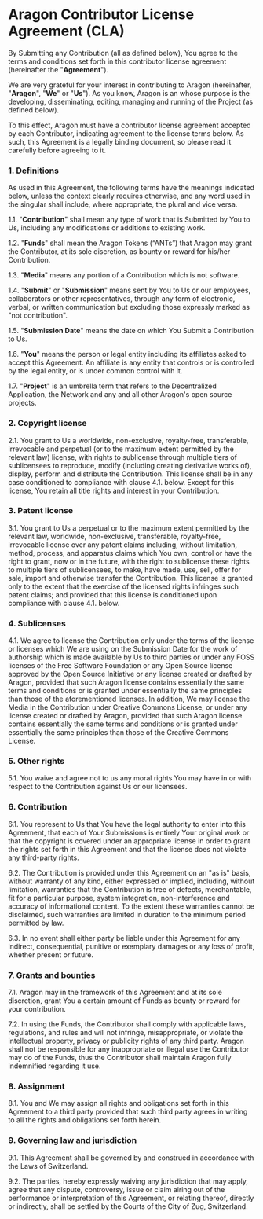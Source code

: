 # Aragon Contributor License Agreement (CLA)

By Submitting any Contribution (all as defined below), You agree to the terms and conditions set forth in this contributor license agreement (hereinafter the "**Agreement**").

We are very grateful for your interest in contributing to Aragon (hereinafter, "**Aragon**", "**We**" or "**Us**"). As you know, Aragon is an whose purpose is the developing, disseminating, editing, managing and running of the Project (as defined below).

To this effect, Aragon must have a contributor license agreement accepted by each Contributor, indicating agreement to the license terms below. As such, this Agreement is a legally binding document, so please read it carefully before agreeing to it.

### 1. Definitions

As used in this Agreement, the following terms have the meanings indicated below, unless the context clearly requires otherwise, and any word used in the singular shall include, where appropriate, the plural and vice versa.

1.1. "**Contribution**" shall mean any type of work that is Submitted by You to Us, including any modifications or additions to existing work.

1.2. "**Funds**" shall mean the Aragon Tokens (“ANTs”) that Aragon may grant the Contributor, at its sole discretion, as bounty or reward for his/her Contribution.

1.3. "**Media**" means any portion of a Contribution which is not software.

1.4. "**Submit**" or "**Submission**" means sent by You to Us or our employees, collaborators or other representatives, through any form of electronic, verbal, or written communication but excluding those expressly marked as "not contribution".

1.5. "**Submission Date**" means the date on which You Submit a Contribution to Us.

1.6. "**You**" means the person or legal entity including its affiliates asked to accept this Agreement. An affiliate is any entity that controls or is controlled by the legal entity, or is under common control with it.

1.7. "**Project**" is an umbrella term that refers to the Decentralized Application, the Network and any and all other Aragon's open source projects.

### 2. Copyright license

2.1. You grant to Us a worldwide, non-exclusive, royalty-free, transferable, irrevocable and perpetual (or to the maximum extent permitted by the relevant law) license, with rights to sublicense through multiple tiers of sublicensees to reproduce, modify (including creating derivative works of), display, perform and distribute the Contribution. This license shall be in any case conditioned to compliance with clause 4.1. below. Except for this license, You retain all title rights and interest in your Contribution.

### 3. Patent license

3.1. You grant to Us a perpetual or to the maximum extent permitted by the relevant law, worldwide, non-exclusive, transferable, royalty-free, irrevocable license over any patent claims including, without limitation, method, process, and apparatus claims which You own, control or have the right to grant, now or in the future, with the right to sublicense these rights to multiple tiers of sublicensees, to make, have made, use, sell, offer for sale, import and otherwise transfer the Contribution. This license is granted only to the extent that the exercise of the licensed rights infringes such patent claims; and provided that this license is conditioned upon compliance with clause 4.1. below.

### 4. Sublicenses

4.1. We agree to license the Contribution only under the terms of the license or licenses which We are using on the Submission Date for the work of authorship which is made available by Us to third parties or under any FOSS licenses of the Free Software Foundation or any Open Source license approved by the Open Source Initiative or any license created or drafted by Aragon, provided that such Aragon license contains essentially the same terms and conditions or is granted under essentially the same principles than those of the aforementioned licenses. In addition, We may license the Media in the Contribution under Creative Commons License, or under any license created or drafted by Aragon, provided that such Aragon license contains essentially the same terms and conditions or is granted under essentially the same principles than those of the Creative Commons License.

### 5. Other rights

5.1. You waive and agree not to us any moral rights You may have in or with respect to the Contribution against Us or our licensees.

### 6. Contribution

6.1. You represent to Us that You have the legal authority to enter into this Agreement, that each of Your Submissions is entirely Your original work or that the copyright is covered under an appropriate license in order to grant the rights set forth in this Agreement and that the license does not violate any third-party rights.

6.2. The Contribution is provided under this Agreement on an "as is" basis, without warranty of any kind, either expressed or implied, including, without limitation, warranties that the Contribution is free of defects, merchantable, fit for a particular purpose, system integration, non-interference and accuracy of informational content. To the extent these warranties cannot be disclaimed, such warranties are limited in duration to the minimum period permitted by law.

6.3. In no event shall either party be liable under this Agreement for any indirect, consequential, punitive or exemplary damages or any loss of profit, whether present or future.

### 7. Grants and bounties

7.1. Aragon may in the framework of this Agreement and at its sole discretion, grant You a certain amount of Funds as bounty or reward for your contribution.

7.2. In using the Funds, the Contributor shall comply with applicable laws, regulations, and rules and will not infringe, misappropriate, or violate the intellectual property, privacy or publicity rights of any third party. Aragon shall not be responsible for any inappropriate or illegal use the Contributor may do of the Funds, thus the Contributor shall maintain Aragon fully indemnified regarding it use.

### 8. Assignment

8.1. You and We may assign all rights and obligations set forth in this Agreement to a third party provided that such third party agrees in writing to all the rights and obligations set forth herein.

### 9. Governing law and jurisdiction

9.1. This Agreement shall be governed by and construed in accordance with the Laws of Switzerland.

9.2. The parties, hereby expressly waiving any jurisdiction that may apply, agree that any dispute, controversy, issue or claim airing out of the performance or interpretation of this Agreement, or relating thereof, directly or indirectly, shall be settled by the Courts of the City of Zug, Switzerland.
